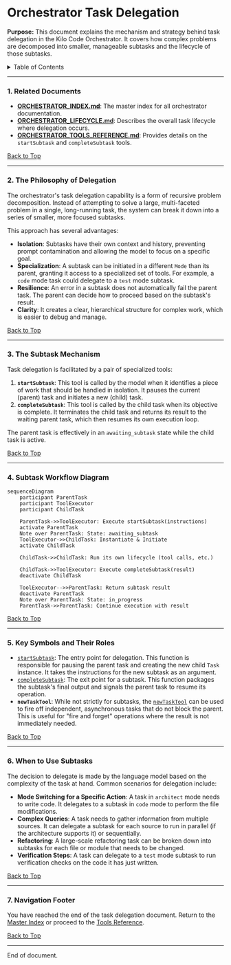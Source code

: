 # Orchestrator Task Delegation

**Purpose:** This document explains the mechanism and strategy behind task delegation in the Kilo Code Orchestrator. It covers how complex problems are decomposed into smaller, manageable subtasks and the lifecycle of those subtasks.

<details>
<summary>Table of Contents</summary>

- [1. Related Documents](#related-documents)
- [2. The Philosophy of Delegation](#the-philosophy-of-delegation)
- [3. The Subtask Mechanism](#the-subtask-mechanism)
- [4. Subtask Workflow Diagram](#subtask-workflow-diagram)
- [5. Key Symbols and Their Roles](#key-symbols-and-their-roles)
- [6. When to Use Subtasks](#when-to-use-subtasks)
- [7. Navigation Footer](#navigation-footer)

</details>

---

### 1. Related Documents

<a id="related-documents"></a>

- **[ORCHESTRATOR_INDEX.md](ORCHESTRATOR_INDEX.md)**: The master index for all orchestrator documentation.
- **[ORCHESTRATOR_LIFECYCLE.md](ORCHESTRATOR_LIFECYCLE.md)**: Describes the overall task lifecycle where delegation occurs.
- **[ORCHESTRATOR_TOOLS_REFERENCE.md](ORCHESTRATOR_TOOLS_REFERENCE.md)**: Provides details on the `startSubtask` and `completeSubtask` tools.

[Back to Top](#orchestrator-task-delegation)

---

### 2. The Philosophy of Delegation

<a id="the-philosophy-of-delegation"></a>

The orchestrator's task delegation capability is a form of recursive problem decomposition. Instead of attempting to solve a large, multi-faceted problem in a single, long-running task, the system can break it down into a series of smaller, more focused subtasks.

This approach has several advantages:

- **Isolation**: Subtasks have their own context and history, preventing prompt contamination and allowing the model to focus on a specific goal.
- **Specialization**: A subtask can be initiated in a different `Mode` than its parent, granting it access to a specialized set of tools. For example, a `code` mode task could delegate to a `test` mode subtask.
- **Resilience**: An error in a subtask does not automatically fail the parent task. The parent can decide how to proceed based on the subtask's result.
- **Clarity**: It creates a clear, hierarchical structure for complex work, which is easier to debug and manage.

[Back to Top](#orchestrator-task-delegation)

---

### 3. The Subtask Mechanism

<a id="the-subtask-mechanism"></a>

Task delegation is facilitated by a pair of specialized tools:

1.  **`startSubtask`**: This tool is called by the model when it identifies a piece of work that should be handled in isolation. It pauses the current (parent) task and initiates a new (child) task.
2.  **`completeSubtask`**: This tool is called by the child task when its objective is complete. It terminates the child task and returns its result to the waiting parent task, which then resumes its own execution loop.

The parent task is effectively in an `awaiting_subtask` state while the child task is active.

[Back to Top](#orchestrator-task-delegation)

---

### 4. Subtask Workflow Diagram

<a id="subtask-workflow-diagram"></a>

```mermaid
sequenceDiagram
    participant ParentTask
    participant ToolExecutor
    participant ChildTask

    ParentTask->>ToolExecutor: Execute startSubtask(instructions)
    activate ParentTask
    Note over ParentTask: State: awaiting_subtask
    ToolExecutor->>ChildTask: Instantiate & Initiate
    activate ChildTask

    ChildTask->>ChildTask: Run its own lifecycle (tool calls, etc.)

    ChildTask->>ToolExecutor: Execute completeSubtask(result)
    deactivate ChildTask

    ToolExecutor-->>ParentTask: Return subtask result
    deactivate ParentTask
    Note over ParentTask: State: in_progress
    ParentTask->>ParentTask: Continue execution with result
```

[Back to Top](#orchestrator-task-delegation)

---

### 5. Key Symbols and Their Roles

<a id="key-symbols-and-their-roles"></a>

- [`startSubtask`](src/core/task/Task.ts:1628): The entry point for delegation. This function is responsible for pausing the parent task and creating the new child `Task` instance. It takes the instructions for the new subtask as an argument.
- [`completeSubtask`](src/core/task/Task.ts:1669): The exit point for a subtask. This function packages the subtask's final output and signals the parent task to resume its operation.
- **`newTaskTool`**: While not strictly for subtasks, the [`newTaskTool`](src/core/tools/newTaskTool.ts:14) can be used to fire off independent, asynchronous tasks that do not block the parent. This is useful for "fire and forget" operations where the result is not immediately needed.

[Back to Top](#orchestrator-task-delegation)

---

### 6. When to Use Subtasks

<a id="when-to-use-subtasks"></a>

The decision to delegate is made by the language model based on the complexity of the task at hand. Common scenarios for delegation include:

- **Mode Switching for a Specific Action**: A task in `architect` mode needs to write code. It delegates to a subtask in `code` mode to perform the file modifications.
- **Complex Queries**: A task needs to gather information from multiple sources. It can delegate a subtask for each source to run in parallel (if the architecture supports it) or sequentially.
- **Refactoring**: A large-scale refactoring task can be broken down into subtasks for each file or module that needs to be changed.
- **Verification Steps**: A task can delegate to a `test` mode subtask to run verification checks on the code it has just written.

[Back to Top](#orchestrator-task-delegation)

---

### 7. Navigation Footer

<a id="navigation-footer"></a>

You have reached the end of the task delegation document. Return to the [Master Index](ORCHESTRATOR_INDEX.md) or proceed to the [Tools Reference](ORCHESTRATOR_TOOLS_REFERENCE.md).

[Back to Top](#orchestrator-task-delegation)

---

End of document.
